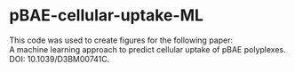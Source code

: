 # pBAE-cellular-uptake-ML
This code was used to create figures for the following paper: <br />
A machine learning approach to predict cellular uptake of pBAE polyplexes. <br />
DOI: 10.1039/D3BM00741C.
